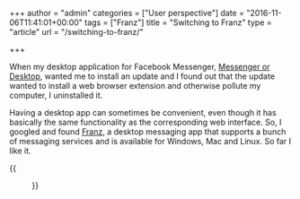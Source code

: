 +++
author = "admin"
categories = ["User perspective"]
date = "2016-11-06T11:41:01+00:00"
tags = ["Franz"]
title = "Switching to Franz"
type = "article"
url = "/switching-to-franz/"

+++

When my desktop application for Facebook Messenger, [Messenger or Desktop][1], wanted me to install an update and I found out that the update wanted to install a web browser extension and otherwise pollute my computer, I uninstalled it.

Having a desktop app can sometimes be convenient, even though it has basically the same functionality as the corresponding web interface. So, I googled and found [Franz][2], a desktop messaging app that supports a bunch of messaging services and is available for Windows, Mac and Linux. So far I like it.

{{<figure src="/images/franz_dashboard.png" link="/images/franz_dashboard.png" class="image-border" caption="Image taken from http://meetfranz.com/franz-presskit.zip" alt="Screen shot of Franz messaging app">}}

[1]: https://messengerfordesktop.com/
[2]: http://meetfranz.com/